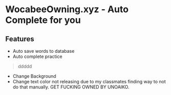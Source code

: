 # WocabeeOwning.xyz - Auto Complete for you
## Features
* Auto save words to database
* Auto complete practice
> ddddd
* Change Background
* Change text color
not releasing due to my classmates finding way to not do that manually.
GET FUCKING OWNED BY UNOAIKO.
